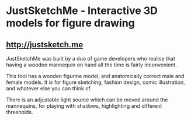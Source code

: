 # JustSketchMe - Interactive 3D models for figure drawing
## http://justsketch.me

JustSketchMe was built by a duo of game developers who realise that having a wooden mannequin on hand all the time is fairly inconvenient.

This tool has a wooden figurine model, and anatomically correct male and female models. It is for figure sketching, fashion design, comic illustration, and whatever else you can think of.

There is an adjustable light source which can be moved around the mannequins, for playing with shadows, highlighting and different thresholds.
